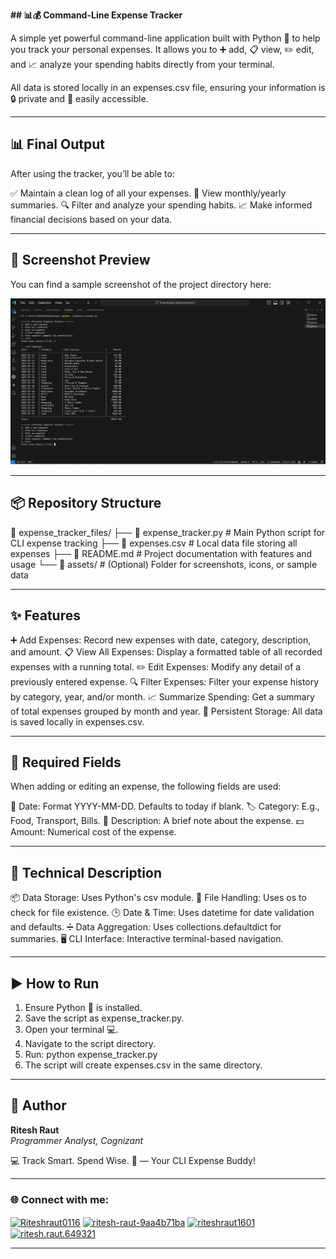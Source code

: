 **## 📊💰 Command-Line Expense Tracker**

A simple yet powerful command-line application built with Python 🐍 to help you track your personal expenses. It allows you to ➕ add, 📋 view, ✏️ edit, and 📈 analyze your spending habits directly from your terminal.

All data is stored locally in an expenses.csv file, ensuring your information is 🔒 private and 💾 easily accessible.

---

## 📊 Final Output

After using the tracker, you’ll be able to:

✅ Maintain a clean log of all your expenses.
📆 View monthly/yearly summaries.
🔍 Filter and analyze your spending habits.
📈 Make informed financial decisions based on your data.

---

## 📸 Screenshot Preview

You can find a sample screenshot of the project directory here:

![Screenshot Preview!](expense_tracker_files/assets/pythonoutput.png)

---

## 📦 Repository Structure

📁 expense_tracker_files/
├── 📄 expense_tracker.py       # Main Python script for CLI expense tracking
├── 📄 expenses.csv             # Local data file storing all expenses
├── 📄 README.md                # Project documentation with features and usage
└── 📁 assets/                  # (Optional) Folder for screenshots, icons, or sample data

---

## ✨ Features

➕ Add Expenses: Record new expenses with date, category, description, and amount.
📋 View All Expenses: Display a formatted table of all recorded expenses with a running total.
✏️ Edit Expenses: Modify any detail of a previously entered expense.
🔍 Filter Expenses: Filter your expense history by category, year, and/or month.
📈 Summarize Spending: Get a summary of total expenses grouped by month and year.
💾 Persistent Storage: All data is saved locally in expenses.csv.

---

## 📝 Required Fields

When adding or editing an expense, the following fields are used:

📅 Date: Format YYYY-MM-DD. Defaults to today if blank.
🏷️ Category: E.g., Food, Transport, Bills.
📝 Description: A brief note about the expense.
💵 Amount: Numerical cost of the expense.

---

## 🧠 Technical Description

📦 Data Storage: Uses Python's csv module.
📁 File Handling: Uses os to check for file existence.
🕒 Date & Time: Uses datetime for date validation and defaults.
➗ Data Aggregation: Uses collections.defaultdict for summaries.
🖥️ CLI Interface: Interactive terminal-based navigation.

---

## ▶️ How to Run

1. Ensure Python 🐍 is installed.
2. Save the script as expense_tracker.py.
3. Open your terminal 💻.
4. Navigate to the script directory.
5. Run: python expense_tracker.py
6. The script will create expenses.csv in the same directory.

---

## 👤 Author

**Ritesh Raut**  
*Programmer Analyst, Cognizant*

💻 Track Smart. Spend Wise. 💸 — Your CLI Expense Buddy!

---

### 🌐 Connect with me:
<p align="left">
<a href="https://github.com/Riteshraut0116" target="blank"><img align="center" src="https://raw.githubusercontent.com/rahuldkjain/github-profile-readme-generator/master/src/images/icons/Social/github.svg" alt="Riteshraut0116" height="30" width="40" /></a>
<a href="https://linkedin.com/in/ritesh-raut-9aa4b71ba" target="blank"><img align="center" src="https://raw.githubusercontent.com/rahuldkjain/github-profile-readme-generator/master/src/images/icons/Social/linked-in-alt.svg" alt="ritesh-raut-9aa4b71ba" height="30" width="40" /></a>
<a href="https://www.instagram.com/riteshraut1601/" target="blank"><img align="center" src="https://raw.githubusercontent.com/rahuldkjain/github-profile-readme-generator/master/src/images/icons/Social/instagram.svg" alt="riteshraut1601" height="30" width="40" /></a>
<a href="https://www.facebook.com/ritesh.raut.649321/" target="blank"><img align="center" src="https://raw.githubusercontent.com/rahuldkjain/github-profile-readme-generator/master/src/images/icons/Social/facebook.svg" alt="ritesh.raut.649321" height="30" width="40" /></a>
</p>

---